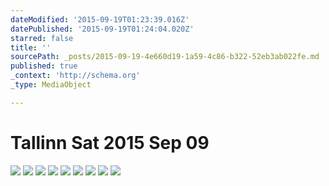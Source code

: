 ```yaml
---
dateModified: '2015-09-19T01:23:39.016Z'
datePublished: '2015-09-19T01:24:04.020Z'
starred: false
title: ''
sourcePath: _posts/2015-09-19-4e660d19-1a59-4c86-b322-52eb3ab022fe.md
published: true
_context: 'http://schema.org'
_type: MediaObject

---
```

# Tallinn Sat 2015 Sep 09
![](https://the-grid-user-content.s3-us-west-2.amazonaws.com/e3c0f46f-d8e4-4781-ac9d-b874d6eb0da0.jpg)
![](https://the-grid-user-content.s3-us-west-2.amazonaws.com/9ee7a675-7764-4096-95d7-94b47a687069.jpg)
![](https://the-grid-user-content.s3-us-west-2.amazonaws.com/4b5ed77c-75c0-493e-9fba-7dd970d55c4c.jpg)
![](https://the-grid-user-content.s3-us-west-2.amazonaws.com/4dfc35a2-c05e-465b-95e5-5c00a18ce328.jpg)
![](https://the-grid-user-content.s3-us-west-2.amazonaws.com/4204736a-0b9c-4ce7-b675-8833ae90aafa.jpg)
![](https://the-grid-user-content.s3-us-west-2.amazonaws.com/91637728-d058-499d-8d4b-7a946ba910ee.jpg)
![](https://the-grid-user-content.s3-us-west-2.amazonaws.com/55f7e8d6-8cb6-4100-8893-e5d8646c81c8.jpg)
![](https://the-grid-user-content.s3-us-west-2.amazonaws.com/05f4af60-db4e-4eca-b2fc-78cedb2e8274.jpg)
![](https://the-grid-user-content.s3-us-west-2.amazonaws.com/34733174-fcf7-4db0-958c-d6a828717c4a.jpg)